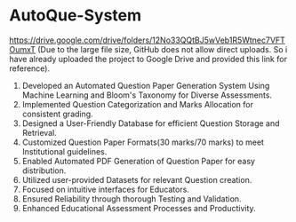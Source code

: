 # AutoQue-System

https://drive.google.com/drive/folders/12No33QQtBJ5wVeb1R5Wtnec7VFTOumxT 
(Due to the large file size, GitHub does not allow direct uploads. So i have already uploaded the project to Google Drive and provided this link for reference).

1. Developed an Automated Question Paper Generation System Using Machine Learning and Bloom's Taxonomy for Diverse Assessments.
2. Implemented Question Categorization and Marks Allocation for consistent grading.
3. Designed a User-Friendly Database for efficient Question Storage and Retrieval.
4. Customized Question Paper Formats(30 marks/70 marks) to meet Institutional guidelines.
5. Enabled Automated PDF Generation of Question Paper for easy distribution.
6. Utilized user-provided Datasets for relevant Question creation.
7. Focused on intuitive interfaces for Educators.
8. Ensured Reliability through thorough Testing and Validation.
9. Enhanced Educational Assessment Processes and Productivity.
